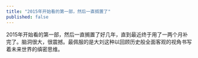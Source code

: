 ```yaml
---
title: "2015年开始看的第一部，然后一直搁置了"
published: false
---
```

2015年开始看的第一部，然后一直搁置了好几年，直到最近终于用了一两个月补完了。脑洞很大，很震撼。最佩服的是大刘这种以回顾历史般全面客观的视角书写着未来世界的缜密思维。

